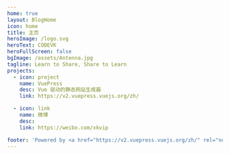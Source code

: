 ```yaml
---
home: true
layout: BlogHome
icon: home
title: 主页
heroImage: /logo.svg
heroText: CODEVK
heroFullScreen: false
bgImage: /assets/Antenna.jpg
tagline: Learn to Share, Share to Learn
projects:
  - icon: project
    name: VuePress
    desc: Vue 驱动的静态网站生成器
    link: https://v2.vuepress.vuejs.org/zh/

  - icon: link
    name: 微博
    desc: 
    link: https://weibo.com/xkvip

footer: 'Powered by <a href="https://v2.vuepress.vuejs.org/zh/" rel="noopener noreferrer" target="_blank">VuePress</a> & <a href="https://vuepress-theme-hope.github.io/v2/zh/" rel="noopener noreferrer" target="_blank">Hope</a>'
---
```

